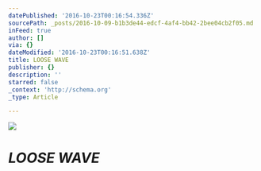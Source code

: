 ```yaml
---
datePublished: '2016-10-23T00:16:54.336Z'
sourcePath: _posts/2016-10-09-b1b3de44-edcf-4af4-bb42-2bee04cb2f05.md
inFeed: true
author: []
via: {}
dateModified: '2016-10-23T00:16:51.638Z'
title: LOOSE WAVE
publisher: {}
description: ''
starred: false
_context: 'http://schema.org'
_type: Article

---
```

![](https://the-grid-user-content.s3-us-west-2.amazonaws.com/97d29e4f-1c48-4601-a296-e64e87d4c064.jpg)

# _**LOOSE WAVE**_